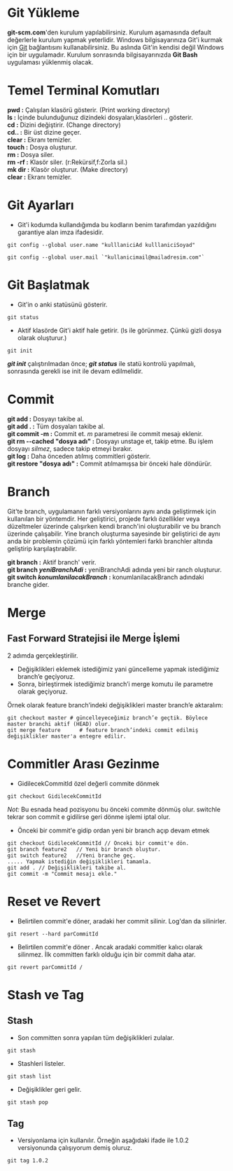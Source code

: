 # Git Yükleme

  **git-scm.com**'den kurulum yapılabilirsiniz. Kurulum aşamasında default değerlerle kurulum yapmak yeterlidir. 
Windows bilgisayarınıza Git'i kurmak için [Git](https://git-scm.com/downloads/win) bağlantısını kullanabilirsiniz. Bu aslında Git'in kendisi değil Windows için bir uygulamadır. Kurulum sonrasında bilgisayarınızda **Git Bash** uygulaması yüklenmiş olacak.


# Temel Terminal Komutları
**pwd :** Çalışılan klasörü gösterir. (Print working directory)<br>
**ls :** İçinde bulunduğunuz dizindeki dosyaları,klasörleri .. gösterir.<br>
**cd :** Dizini değiştirir. (Change directory) <br>
**cd.. :** Bir üst dizine geçer.<br>
**clear :** Ekranı temizler. <br>
**touch :** Dosya oluşturur. <br>
**rm :** Dosya siler.<br>
**rm -rf :** Klasör siler. (r:Rekürsif,f:Zorla sil.)<br>
**mk dir :** Klasör oluşturur. (Make directory)<br>
**clear :** Ekranı temizler. 

# Git Ayarları
- Git'i kodumda kullandığımda bu kodların benim tarafımdan yazıldığını garantiye alan imza ifadesidir.<br>

```
git config --global user.name "kulllaniciAd kulllaniciSoyad"
```
 
```
git config --global user.mail `"kullanicimail@mailadresim.com"`
```

# Git Başlatmak
- Git'in o anki statüsünü gösterir.
 ```
git status
```
- Aktif klasörde Git'i aktif hale getirir. (ls ile görünmez. Çünkü gizli dosya olarak oluşturur.)
```
git init
```

**_git init_** çalıştırılmadan önce; **_git status_** ile statü kontrolü yapılmalı, sonrasında gerekli ise init ile devam edilmelidir.

# Commit 
**git add :** Dosyayı takibe al.<br>
**git add . :** Tüm dosyaları takibe al.<br>
**git commit -m :** Commit et. *m* parametresi ile commit mesajı eklenir. <br>
**git rm --cached "dosya adı" :** Dosyayı unstage et, takip etme. Bu işlem dosyayı *silmez*, sadece takip etmeyi bırakır. <br>
**git log :** Daha önceden atılmış commitleri gösterir. <br>
**git restore "dosya adı" :** Commit atılmamışsa bir önceki hale döndürür. <br>

# Branch

Git'te branch, uygulamanın farklı versiyonlarını aynı anda geliştirmek için kullanılan bir yöntemdir. Her geliştirici, projede farklı özellikler veya düzeltmeler üzerinde çalışırken kendi branch'ini oluşturabilir ve bu branch üzerinde çalışabilir. 
Yine branch oluşturma sayesinde bir geliştirici de aynı anda bir problemin çözümü için farklı yöntemleri farklı branchler altında geliştirip karşılaştırabilir. 

**git branch :** Aktif branch' verir. <br>
**git branch *yeniBranchAdi* :** yeniBranchAdi adında yeni bir ranch oluşturur.<br>
**git switch *konumlanilacakBranch* :** konumlanilacakBranch adındaki branche gider.<br>

# Merge 
##  Fast Forward Stratejisi ile Merge İşlemi
 
2 adımda gerçekleştirilir.
- Değişiklikleri eklemek istediğimiz yani güncelleme yapmak istediğimiz branch’e geçiyoruz.
- Sonra, birleştirmek istediğimiz branch’i merge komutu ile parametre olarak geçiyoruz.

Örnek olarak feature branch’indeki değişiklikleri master branch’e aktaralım: 
```
git checkout master # güncelleyeceğimiz branch’e geçtik. Böylece master branchi aktif (HEAD) olur.
git merge feature      # feature branch’indeki commit edilmiş değişiklikler master'a entegre edilir.
```

# Commitler Arası Gezinme
- GidilecekCommitId özel değerli commite dönmek <br>
```
git checkout GidilecekCommitId  
```
*Not:* Bu esnada head pozisyonu bu önceki commite dönmüş olur. switchle tekrar son commit e gidilirse geri dönme işlemi iptal olur. <br>

- Önceki bir commit'e gidip ordan yeni bir branch açıp devam etmek 
  
```
git checkout GidilecekCommitId // Önceki bir commit'e dön.
git branch feature2   // Yeni bir branch oluştur.
git switch feature2   //Yeni branche geç.
..... Yapmak istediğin değişiklikleri tamamla.
git add . // Değişiklikleri takibe al.
git commit -m "Commit mesajı ekle."
```

# Reset ve Revert
- Belirtilen commit'e döner, aradaki her commit silinir. Log'dan da silinirler.
```
git resert --hard parCommitId
```
- Belirtilen commit'e döner . Ancak aradaki commitler kalıcı olarak silinmez. İlk committen farklı olduğu için bir commit daha atar. 
```
git revert parCommitId /
```


# Stash ve Tag
## Stash
- Son committen sonra yapılan tüm değişiklikleri zulalar.
```
git stash

```

- Stashleri listeler.

```
git stash list

```

- Değişiklikler geri gelir.

```
git stash pop
```
## Tag
- Versiyonlama için kullanılır.
Örneğin aşağıdaki ifade ile 1.0.2 versiyonunda çalışıyorum demiş oluruz.
```
git tag 1.0.2
``` 




 

